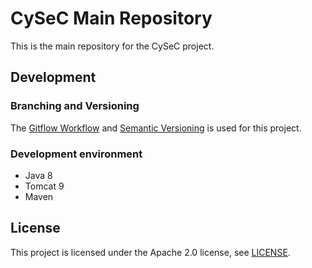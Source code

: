 # CySeC Main Repository

This is the main repository for the CySeC project.


## Development

### Branching and Versioning
The [Gitflow Workflow](https://www.atlassian.com/git/tutorials/comparing-workflows/gitflow-workflow)
and [Semantic Versioning](https://semver.org) is used for this project.

### Development environment
* Java 8
* Tomcat 9
* Maven

## License
This project is licensed under the Apache 2.0 license, see [LICENSE](LICENSE).
